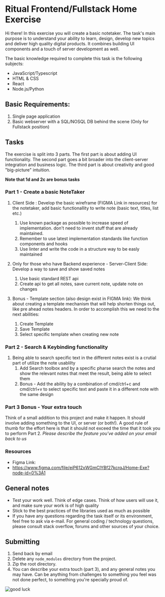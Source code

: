 # Ritual Frontend/Fullstack Home Exercise

Hi there!
In this exercise you will create a basic notetaker.
The task's main purpose is to understand your ability to learn, design, develop new topics and deliver high quality digital products. It combines building UI components and a touch of server development as well.

The basic knowledge required to complete this task is the following subjects:
- JavaScript/Typescript
- HTML & CSS
- React
- Node.js/Python

## Basic Requirements:
1. Single page application
2. Basic webserver with a SQL/NOSQL DB behind the scene (Only for Fullstack position)

## Tasks

The exercise is split into 3 parts. The first part is about adding UI functionality. The second part goes a bit broader into the client-server integration and business logic.
The third part is about creativity and good "big-picture" intuition.

**Note that 1d and 2c are bonus tasks**

### Part 1 - Create a basic NoteTaker

1. Client Side : Develop the basic wireframe (FIGMA Link in resources) for the notetaker, add basic functionallity to write note (basic text, titles, list etc.)
   1. Use known package as possible to increase speed of implementation. don't need to invent stuff that are already maintained.
   2. Remember to use latest implementation standards like function components and hooks
   3. Use linter and write the code in a structure way to be easly maintained

2. Only for those who have Backend experience - Server-Client Side: Develop a way to save and show saved notes
   1. Use basic standard REST api
   2. Create api to get all notes, save current note, update note on changes

3. Bonus - Template section (also design exist in FIGMA link):
   We think about creating a template mechanism that will help shorten things out, like pre ahead notes headers. In order to accomplish this we need to the next abilities:
   1. Create Template
   2. Save Template
   3. Select specific template when creating new note

### Part 2 - Search & Keybinding functionality
1. Being able to search specific text in the different notes exist is a crutial part of utilize the note usablilty
   1. Add Search toolbox and by a specific pharse search the notes and show the relevant notes that meet the result, being able to select them
   2. Bonus - Add the ability by a combination of cmd/ctrl+c and cmd/ctrl+v to select specific text and paste it in a different note with the same design


### Part 3 Bonus - Your extra touch
Think of a small addition to this project and make it happen.
It should involve adding something to the UI, or server (or both!).
A good rule of thumb for the effort here is that it should not exceed the time that it took you to perform Part 2.
*Please describe the feature you've added on your email back to us*

### Resources
- Figma Link:
- https://www.figma.com/file/eiP612xWGmClYBf27kcrqJ/Home-Exe?node-id=0%3A1
## General notes
- Test your work well. Think of edge cases. Think of how users will use it, and make sure your work is of high quality
- Stick to the best practices of the libraries used as much as possible
- If you have any questions regarding the task itself or its environment, feel free to ask via e-mail. For general coding / technology questions, please consult stack overflow, forums and other sources of your choice.


## Submitting

1. Send back by email
2. Delete any `node_modules` directory from the project.
3. Zip the root directory.
4. You can describe your extra touch (part 3), and any general notes you may have.
   Can be anything from challenges to something you feel was not done perfect,
   to something you're specially proud of.

![good luck](https://media.giphy.com/media/1YEYxkkjOjWKezU4YF/giphy.gif)
